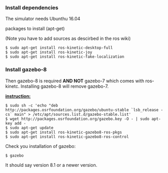 ### Install dependencies

The simulator needs Ubunthu 16.04

packages to install (apt-get)

(Note you have to add sources as descirbed in the ros wiki)

```
$ sudo apt-get install ros-kinetic-desktop-full
$ sudo apt-get install ros-kinetic-joy
$ sudo apt-get install ros-kinetic-fake-localization
```

### Install gazebo-8

Then gazebo-8 is required **AND NOT** gazebo-7 which comes
with ros-kinetc. Installing gazebo-8 will remove gazebo-7.

[**instruction:**](http://gazebosim.org/tutorials?tut=install_ubuntu)

```
$ sudo sh -c 'echo "deb http://packages.osrfoundation.org/gazebo/ubuntu-stable `lsb_release -cs` main" > /etc/apt/sources.list.d/gazebo-stable.list'
$ wget http://packages.osrfoundation.org/gazebo.key -O - | sudo apt-key add -
$ sudo apt-get update
$ sudo apt-get install ros-kinetic-gazebo8-ros-pkgs
$ sudo apt-get install ros-kinetic-gazebo8-ros-control
```

Check you installation of gazebo:

```
$ gazebo
```

It should say version 8.1 or a newer version.
